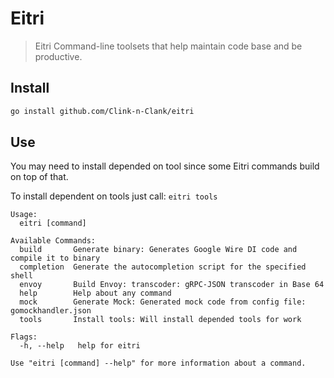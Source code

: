 # Eitri

> Eitri Command-line toolsets that help maintain code base and be productive.

## Install

```bash
go install github.com/Clink-n-Clank/eitri
```

## Use
You may need to install depended on tool since some Eitri commands build on top of that.

To install dependent on tools just call: `eitri tools` 

```
Usage:
  eitri [command]

Available Commands:
  build       Generate binary: Generates Google Wire DI code and compile it to binary
  completion  Generate the autocompletion script for the specified shell
  envoy       Build Envoy: transcoder: gRPC-JSON transcoder in Base 64
  help        Help about any command
  mock        Generate Mock: Generated mock code from config file: gomockhandler.json
  tools       Install tools: Will install depended tools for work

Flags:
  -h, --help   help for eitri

Use "eitri [command] --help" for more information about a command.
```